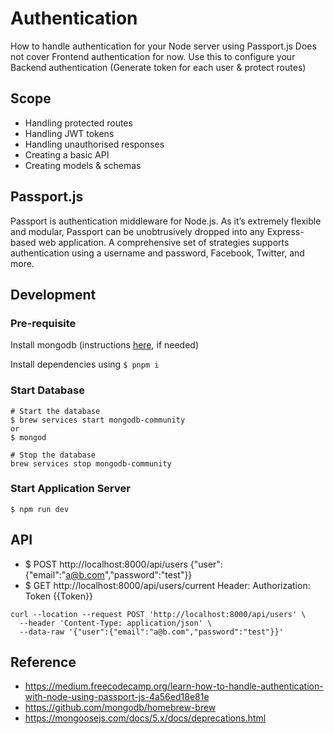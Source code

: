 # Authentication

How to handle authentication for your Node server using Passport.js
Does not cover Frontend authentication for now. 
Use this to configure your Backend authentication (Generate token for each user & protect routes)

## Scope

* Handling protected routes
* Handling JWT tokens
* Handling unauthorised responses
* Creating a basic API
* Creating models & schemas

## Passport.js

Passport is authentication middleware for Node.js. As it’s extremely flexible and modular, Passport can be unobtrusively dropped into any Express-based web application. A comprehensive set of strategies supports authentication using a username and password, Facebook, Twitter, and more.

## Development

### Pre-requisite

Install mongodb (instructions [here](https://learn-with-me.github.io/Development-Setup-Handbook/mongodb/), if needed)

Install dependencies using `$ pnpm i`

### Start Database

```shell
# Start the database
$ brew services start mongodb-community
or
$ mongod

# Stop the database
brew services stop mongodb-community
```

### Start Application Server

```shell
$ npm run dev
```

## API

* $ POST http://localhost:8000/api/users  {"user":{"email":"a@b.com","password":"test"}}
* $ GET http://localhost:8000/api/users/current  Header: Authorization: Token {{Token}}

```shell
curl --location --request POST 'http://localhost:8000/api/users' \
  --header 'Content-Type: application/json' \
  --data-raw '{"user":{"email":"a@b.com","password":"test"}}'
```

## Reference

* https://medium.freecodecamp.org/learn-how-to-handle-authentication-with-node-using-passport-js-4a56ed18e81e
* https://github.com/mongodb/homebrew-brew
* https://mongoosejs.com/docs/5.x/docs/deprecations.html
